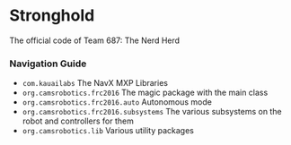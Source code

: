 # Stronghold
The official code of Team 687: The Nerd Herd

### Navigation Guide
- ```com.kauailabs``` The NavX MXP Libraries
- ```org.camsrobotics.frc2016``` The magic package with the main class
- ```org.camsrobotics.frc2016.auto``` Autonomous mode
- ```org.camsrobotics.frc2016.subsystems``` The various subsystems on the robot and controllers for them
- ```org.camsrobotics.lib``` Various utility packages